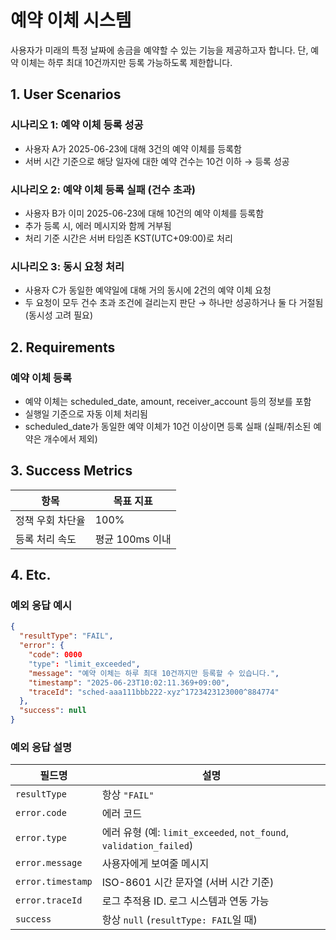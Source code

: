 # 예약 이체 시스템

사용자가 미래의 특정 날짜에 송금을 예약할 수 있는 기능을 제공하고자 합니다. 단, 예약 이체는 하루 최대 10건까지만 등록 가능하도록 제한합니다.

## 1. User Scenarios

### 시나리오 1: 예약 이체 등록 성공
- 사용자 A가 2025-06-23에 대해 3건의 예약 이체를 등록함
- 서버 시간 기준으로 해당 일자에 대한 예약 건수는 10건 이하 → 등록 성공

### 시나리오 2: 예약 이체 등록 실패 (건수 초과)
- 사용자 B가 이미 2025-06-23에 대해 10건의 예약 이체를 등록함
- 추가 등록 시, 에러 메시지와 함께 거부됨
- 처리 기준 시간은 서버 타임존 KST(UTC+09:00)로 처리

### 시나리오 3: 동시 요청 처리
- 사용자 C가 동일한 예약일에 대해 거의 동시에 2건의 예약 이체 요청
- 두 요청이 모두 건수 초과 조건에 걸리는지 판단 → 하나만 성공하거나 둘 다 거절됨 (동시성 고려 필요)


## 2. Requirements

### 예약 이체 등록

- 예약 이체는 scheduled_date, amount, receiver_account 등의 정보를 포함
- 실행일 기준으로 자동 이체 처리됨
- scheduled_date가 동일한 예약 이체가 10건 이상이면 등록 실패 (실패/취소된 예약은 개수에서 제외)


## 3. Success Metrics

| 항목 | 목표 지표 |
|---|---|
|정책 우회 차단율| 100% |
|등록 처리 속도 | 평균 100ms 이내|


## 4. Etc.

### 예외 응답 예시

```json
{
  "resultType": "FAIL",
  "error": {
    "code": 0000
    "type": "limit_exceeded",
    "message": "예약 이체는 하루 최대 10건까지만 등록할 수 있습니다.",
    "timestamp": "2025-06-23T10:02:11.369+09:00",
    "traceId": "sched-aaa111bbb222-xyz^1723423123000^884774"
  },
  "success": null
}
```

### 예외 응답 설명

| 필드명         | 설명 |
|----------------|------|
| `resultType`   | 항상 `"FAIL"` |
| `error.code`   | 에러 코드 |
| `error.type`   | 에러 유형 (예: `limit_exceeded`, `not_found`, `validation_failed`) |
| `error.message`| 사용자에게 보여줄 메시지 |
| `error.timestamp` | ISO-8601 시간 문자열 (서버 시간 기준) |
| `error.traceId`| 로그 추적용 ID. 로그 시스템과 연동 가능 |
| `success`      | 항상 `null` (`resultType: FAIL`일 때) |
